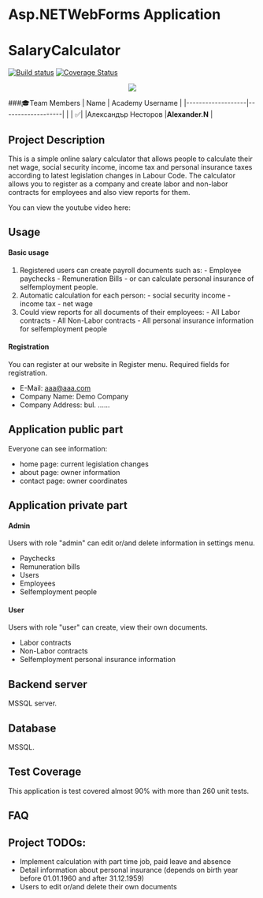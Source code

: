 # Asp.NETWebForms Application

# SalaryCalculator

[![Build status](https://ci.appveyor.com/api/projects/status/se8cihlsdj00miix/branch/master?svg=true)](https://ci.appveyor.com/project/alexnestorov/asp-netwebformsapp/branch/master)
[![Coverage Status](https://coveralls.io/repos/github/Team-Ressurrection/ASP.NETWebFormsApp/badge.svg?branch=master)](https://coveralls.io/github/Team-Ressurrection/ASP.NETWebFormsApp?branch=master)

<p align="center">
<a href="http://academy.telerik.com/">
<img src="https://camo.githubusercontent.com/08ecbe7b67d65cc7c6990787e2836b27b4296f2d/68747470733a2f2f7261772e6769746875622e636f6d2f666c65787472792f54656c6572696b2d41636164656d792f6d61737465722f50726f6772616d6d696e6725323077697468253230432532332f436f6465732f4f746865722f54656c6572696b2e706e67"/>
</a>

###:mortar_board:Team Members
| Name              | Academy Username      	|
|-------------------|-------------------|
|                   | :white_check_mark:|
|Александър Несторов |__Alexander.N__	        |

## Project Description  

This is a simple online salary calculator that allows people to calculate their net wage, social security income, income tax and personal insurance taxes according to latest legislation changes in Labour Code. The calculator allows you to register as a company and create labor and non-labor contracts for employees and also view reports for them.

You can view the youtube video here:

## Usage

#### Basic usage
  1. Registered users can create payroll documents such as: 
    - Employee paychecks
    - Remuneration Bills
    - or can calculate personal insurance of selfemployment people.
  2. Automatic calculation for each person:
    - social security income
    - income tax
    - net wage
  3. Could view reports for all documents of their employees:
    - All Labor contracts
    - All Non-Labor contracts
    - All personal insurance information for selfemployment people

#### Registration
You can register at our website in Register menu.
Required fields for registration.
  - E-Mail: aaa@aaa.com
  - Company Name: Demo Company
  - Company Address: bul. ......

## Application public part

Everyone can see information:
  - home page: current legislation changes
  - about page: owner information
  - contact page: owner coordinates

## Application private part

#### Admin
Users with role "admin" can edit or/and delete information in settings menu.
  - Paychecks
  - Remuneration bills
  - Users
  - Employees
  - Selfemployment people
  
#### User
Users with role "user" can create, view their own documents.
  - Labor contracts
  - Non-Labor contracts
  - Selfemployment personal insurance information

## Backend server

MSSQL server.

## Database

MSSQL.

## Test Coverage

This application is test covered almost 90% with more than 260 unit tests. 

## FAQ

## Project TODOs:
  - Implement calculation with part time job, paid leave and absence
  - Detail information about personal insurance (depends on birth year before 01.01.1960 and after 31.12.1959)
  - Users to edit or/and delete their own documents
